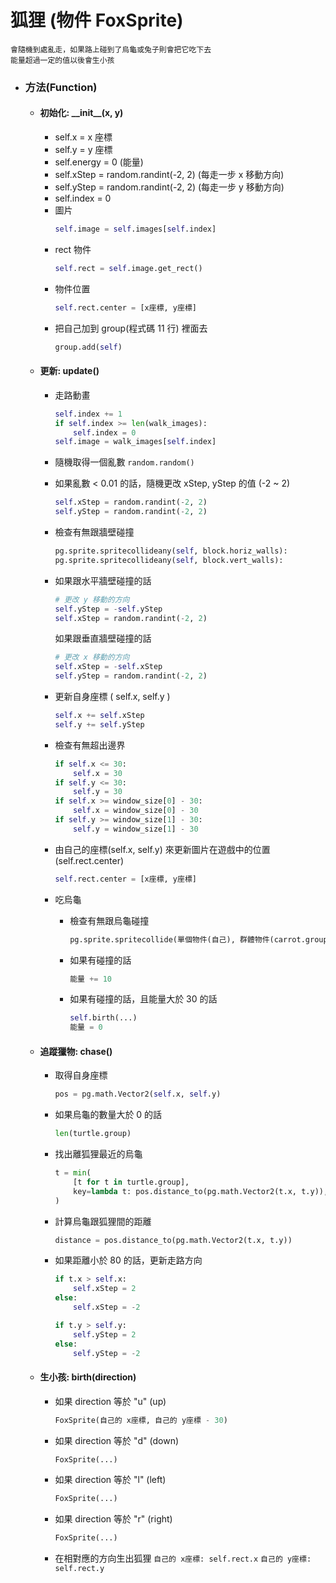 # 狐狸 (物件 FoxSprite)

    會隨機到處亂走，如果路上碰到了烏龜或兔子則會把它吃下去
    能量超過一定的值以後會生小孩

-   ### 方法(Function)

    -   #### 初始化: \_\_init\_\_(x, y)
        -   self.x = x 座標
        -   self.y = y 座標
        -   self.energy = 0 (能量)
        -   self.xStep = random.randint(-2, 2) (每走一步 x 移動方向)
        -   self.yStep = random.randint(-2, 2) (每走一步 y 移動方向)
        -   self.index = 0
        -   圖片
            ```python
            self.image = self.images[self.index]
            ```
        -   rect 物件
            ```python
            self.rect = self.image.get_rect()
            ```
        -   物件位置
            ```python
            self.rect.center = [x座標, y座標]
            ```
        -   把自己加到 group(程式碼 11 行) 裡面去
            ```python
            group.add(self)
            ```
    -   #### 更新: update()

        -   走路動畫
            ```python
            self.index += 1
            if self.index >= len(walk_images):
                self.index = 0
            self.image = walk_images[self.index]
            ```
        -   隨機取得一個亂數 `random.random()`
        -   如果亂數 < 0.01 的話，隨機更改 xStep, yStep 的值 (-2 ~ 2)
            ```python
            self.xStep = random.randint(-2, 2)
            self.yStep = random.randint(-2, 2)
            ```
        -   檢查有無跟牆壁碰撞
            ```python
            pg.sprite.spritecollideany(self, block.horiz_walls):
            pg.sprite.spritecollideany(self, block.vert_walls):
            ```
        -   如果跟水平牆壁碰撞的話
            ```python
            # 更改 y 移動的方向
            self.yStep = -self.yStep
            self.xStep = random.randint(-2, 2)
            ```
            如果跟垂直牆壁碰撞的話
            ```python
            # 更改 x 移動的方向
            self.xStep = -self.xStep
            self.yStep = random.randint(-2, 2)
            ```
        -   更新自身座標 ( self.x, self.y )
            ```python
            self.x += self.xStep
            self.y += self.yStep
            ```
        -   檢查有無超出邊界
            ```python
            if self.x <= 30:
                self.x = 30
            if self.y <= 30:
                self.y = 30
            if self.x >= window_size[0] - 30:
                self.x = window_size[0] - 30
            if self.y >= window_size[1] - 30:
                self.y = window_size[1] - 30
            ```
        -   由自己的座標(self.x, self.y) 來更新圖片在遊戲中的位置 (self.rect.center)

            ```python
            self.rect.center = [x座標, y座標]
            ```

        -   吃烏龜

            -   檢查有無跟烏龜碰撞
                ```python
                pg.sprite.spritecollide(單個物件(自己), 群體物件(carrot.group), True)
                ```
            -   如果有碰撞的話
                ```python
                能量 += 10
                ```
            -   如果有碰撞的話，且能量大於 30 的話

                ```python
                self.birth(...)
                能量 = 0
                ```

    -   #### 追蹤獵物: chase()

        -   取得自身座標
            ```python
            pos = pg.math.Vector2(self.x, self.y)
            ```
        -   如果烏龜的數量大於 0 的話
            ```python
            len(turtle.group)
            ```
        -   找出離狐狸最近的烏龜
            ```python
            t = min(
                [t for t in turtle.group],
                key=lambda t: pos.distance_to(pg.math.Vector2(t.x, t.y)),
            )
            ```
        -   計算烏龜跟狐狸間的距離
            ```python
            distance = pos.distance_to(pg.math.Vector2(t.x, t.y))
            ```
        -   如果距離小於 80 的話，更新走路方向

            ```python
            if t.x > self.x:
                self.xStep = 2
            else:
                self.xStep = -2

            if t.y > self.y:
                self.yStep = 2
            else:
                self.yStep = -2
            ```

    -   #### 生小孩: birth(direction)
        -   如果 direction 等於 "u" (up)
            ```python
            FoxSprite(自己的 x座標, 自己的 y座標 - 30)
            ```
        -   如果 direction 等於 "d" (down)
            ```python
            FoxSprite(...)
            ```
        -   如果 direction 等於 "l" (left)
            ```python
            FoxSprite(...)
            ```
        -   如果 direction 等於 "r" (right)
            ```python
            FoxSprite(...)
            ```
        -   在相對應的方向生出狐狸
            `自己的 x座標: self.rect.x`
            `自己的 y座標: self.rect.y`
